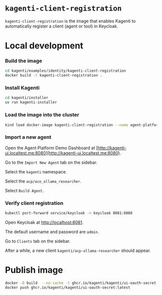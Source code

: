# `kagenti-client-registration`

`kagenti-client-registration` is the image that enables Kagenti to automatically register a client (agent or tool) in Keycloak.

# Local development

### Build the image

```sh
cd kagenti/examples/identity/kagenti-client-registration
docker build -t kagenti-client-registration .
```

### Install Kagenti

```sh
cd kagenti/installer
uv run kagenti-installer
```

### Load the image into the cluster

```sh
kind load docker-image kagenti-client-registration --name agent-platform
```

### Import a new agent

Open the Agent Platform Demo Dashboard at [http://kagenti-ui.localtest.me:8080](http://kagenti-ui.localtest.me:8080).

Go to the `Import New Agent` tab on the sidebar.

Select the `kagenti` namespace.

Select the `acp/aco_ollama_researcher`.

Select `Build Agent`.

### Verify client registration

```sh
kubectl port-forward service/keycloak -n keycloak 8081:8080
```

Open Keycloak at [http://localhost:8081](http://localhost:8081).

The default username and password are `admin`.

Go to `Clients` tab on the sidebar.

After a while, a new client `kagenti/acp-ollama-researcher` should appear.

# Publish image

```sh
docker -D build  --no-cache -t ghcr.io/kagenti/kagenti/ui-oauth-secret:latest -f Dockerfile .
docker push ghcr.io/kagenti/kagenti/ui-oauth-secret:latest 
```